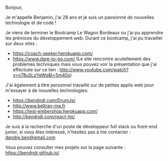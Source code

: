 Bonjour,

Je m'appelle Benjamin, j'ai 28 ans et je suis un passionné de nouvelles technologie et de code !

Je viens de terminer le Bootcamp Le Wagon Bordeaux ou j'ai pu apprendre les prémices du développement web.
Durant ce bootcamp, j'ai pu travailler sur deux sites :
- https://coach-seeker.herokuapp.com/
- https://www.dare-to-go.com/ (Le site rencontre acutellement des problèmes techniques mais vous pouvez voir la présentation que j'ai effectuée sur ce lien : http://www.youtube.com/watch?v=n78u5LzYeWg&t=5m40s)

J'ai également à titre personnel travaillé sur de petites applis web pour m'essayer à de nouvelles technologies:
- https://bendndr.com/DrumJs/
- http://www.beltran-ma.fr
- https://test-embershop.herokuapp.com/
- http://bendndr.com/react-tm/

Je suis à la recherche d'un poste de développeur full stack ou front-end junior, si vous êtes intéressé, n'hésitez pas à me contacter :
dandre.ben@gmail.com

Vous pouvez consulter mes projets sur la page suivante : https://bendndr.github.io/

<!--
**BenDndr/BenDndr** is a ✨ _special_ ✨ repository because its `README.md` (this file) appears on your GitHub profile.

Here are some ideas to get you started:

- 🔭 I’m currently working on ...
- 🌱 I’m currently learning ...
- 👯 I’m looking to collaborate on ...
- 🤔 I’m looking for help with ...
- 💬 Ask me about ...
- 📫 How to reach me: ...
- 😄 Pronouns: ...
- ⚡ Fun fact: ...
-->
